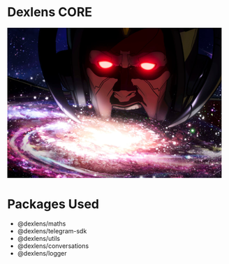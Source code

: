 # Dexlens CORE

![alt text](galactus.png "Dexlens Core")

# Packages Used
- @dexlens/maths
- @dexlens/telegram-sdk 
- @dexlens/utils
- @dexlens/conversations
- @dexlens/logger

